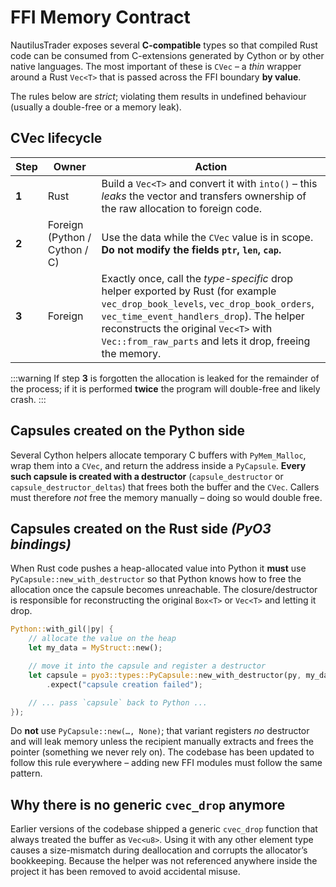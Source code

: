 # FFI Memory Contract

NautilusTrader exposes several **C-compatible** types so that compiled Rust code can be
consumed from C-extensions generated by Cython or by other native languages.  The most
important of these is `CVec` – a *thin* wrapper around a Rust `Vec<T>` that is passed across
the FFI boundary **by value**.

The rules below are *strict*; violating them results in undefined behaviour (usually a double-free or a memory leak).

## CVec lifecycle

| Step  | Owner                         | Action |
|-------|-------------------------------|--------|
| **1** | Rust                          | Build a `Vec<T>` and convert it with `into()` – this *leaks* the vector and transfers ownership of the raw allocation to foreign code. |
| **2** | Foreign (Python / Cython / C) | Use the data while the `CVec` value is in scope. **Do not modify the fields `ptr`, `len`, `cap`.** |
| **3** | Foreign                       | Exactly once, call the *type-specific* drop helper exported by Rust (for example `vec_drop_book_levels`, `vec_drop_book_orders`, `vec_time_event_handlers_drop`). The helper reconstructs the original `Vec<T>` with `Vec::from_raw_parts` and lets it drop, freeing the memory. |

:::warning
If step **3** is forgotten the allocation is leaked for the remainder of the process; if it
is performed **twice** the program will double-free and likely crash.
:::

## Capsules created on the Python side

Several Cython helpers allocate temporary C buffers with `PyMem_Malloc`, wrap them into a
`CVec`, and return the address inside a `PyCapsule`. **Every such capsule is created with a
destructor** (`capsule_destructor` or `capsule_destructor_deltas`) that frees both the buffer
and the `CVec`. Callers must therefore *not* free the memory manually – doing so would double
free.

## Capsules created on the Rust side *(PyO3 bindings)*

When Rust code pushes a heap-allocated value into Python it **must** use
`PyCapsule::new_with_destructor` so that Python knows how to free the allocation
once the capsule becomes unreachable.  The closure/destructor is responsible
for reconstructing the original `Box<T>` or `Vec<T>` and letting it drop.

```rust
Python::with_gil(|py| {
    // allocate the value on the heap
    let my_data = MyStruct::new();

    // move it into the capsule and register a destructor
    let capsule = pyo3::types::PyCapsule::new_with_destructor(py, my_data, None, |_, _| {})
        .expect("capsule creation failed");

    // ... pass `capsule` back to Python ...
});
```

Do **not** use `PyCapsule::new(…, None)`; that variant registers *no* destructor
and will leak memory unless the recipient manually extracts and frees the
pointer (something we never rely on).  The codebase has been updated to follow
this rule everywhere – adding new FFI modules must follow the same pattern.

## Why there is no generic `cvec_drop` anymore

Earlier versions of the codebase shipped a generic `cvec_drop` function that always treated the
buffer as `Vec<u8>`. Using it with any other element type causes a size-mismatch during
deallocation and corrupts the allocator’s bookkeeping. Because the helper was not referenced
anywhere inside the project it has been removed to avoid accidental misuse.
